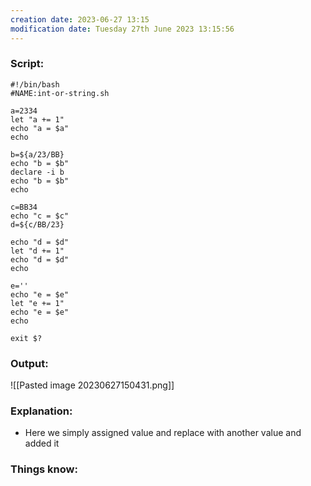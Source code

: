 ```yaml
---
creation date: 2023-06-27 13:15
modification date: Tuesday 27th June 2023 13:15:56
---
```


### Script:

```
#!/bin/bash
#NAME:int-or-string.sh

a=2334
let "a += 1"
echo "a = $a"
echo

b=${a/23/BB}
echo "b = $b"
declare -i b
echo "b = $b"
echo

c=BB34
echo "c = $c"
d=${c/BB/23}

echo "d = $d"
let "d += 1"
echo "d = $d"
echo

e=''
echo "e = $e"
let "e += 1"
echo "e = $e"
echo

exit $?
```

### Output:

![[Pasted image 20230627150431.png]]

### Explanation:

* Here we simply assigned value and replace with another value and added it

### Things know:

